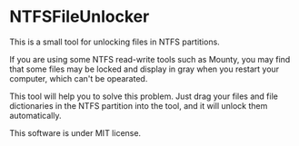 # NTFSFileUnlocker
 This is a small tool for unlocking files in NTFS partitions.

If you are using some NTFS read-write tools such as Mounty, you may find that some files may be locked and display in gray when you restart your computer, which can't be opearated.

This tool will help you to solve this problem. Just drag your files and file dictionaries in the NTFS partition into the tool,  and it will unlock them automatically.

This software is under MIT license.